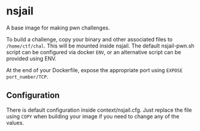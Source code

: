 # nsjail

A base image for making pwn challenges.

To build a challenge, copy your binary and other associated files to `/home/ctf/chal`. This will be mounted inside nsjail.
The default nsjail-pwn.sh script can be configured via docker `ENV`, or an
alternative script can be provided using ENV.

At the end of your Dockerfile, expose the appropriate port using `EXPOSE port_number/TCP`.

## Configuration
There is default configuration inside context/nsjail.cfg. Just replace the file using `COPY` when
building your image if you need to change any of the values.
